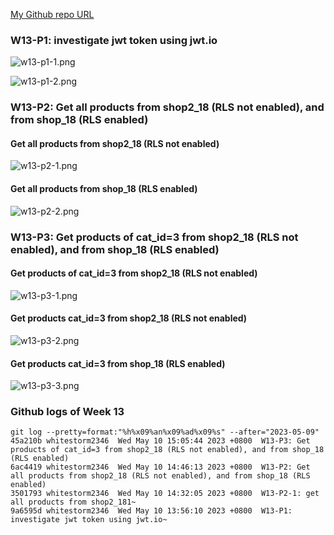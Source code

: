[My Github repo URL](https://github.com/whitestorm2336/1112-2A-db-demo-310311218)

### W13-P1: investigate jwt token using jwt.io

![w13-p1-1.png](https://knydzmtaffycodqcbnhz.supabase.co/storage/v1/object/public/demo-18/md_2A_img/w13-p1-1.png)

![w13-p1-2.png](https://knydzmtaffycodqcbnhz.supabase.co/storage/v1/object/public/demo-18/md_2A_img/w13-p1-2.png)

### W13-P2: Get all products from shop2_18 (RLS not enabled), and from shop_18 (RLS enabled)

#### Get all products from shop2_18 (RLS not enabled)

![w13-p2-1.png](https://knydzmtaffycodqcbnhz.supabase.co/storage/v1/object/public/demo-18/md_2A_img/w13-p2-1.png)

#### Get all products from shop_18 (RLS enabled)

![w13-p2-2.png](https://knydzmtaffycodqcbnhz.supabase.co/storage/v1/object/public/demo-18/md_2A_img/w13-p2-2.png)

### W13-P3: Get products of cat_id=3 from shop2_18 (RLS not enabled), and from shop_18 (RLS enabled)

#### Get products of cat_id=3 from shop2_18 (RLS not enabled)

![w13-p3-1.png](https://knydzmtaffycodqcbnhz.supabase.co/storage/v1/object/public/demo-18/md_2A_img/w13-p3-1.png)

#### Get products cat_id=3 from shop2_18 (RLS not enabled)

![w13-p3-2.png](https://knydzmtaffycodqcbnhz.supabase.co/storage/v1/object/public/demo-18/md_2A_img/w13-p3-2.png)

#### Get products cat_id=3 from shop_18 (RLS enabled)

![w13-p3-3.png](https://knydzmtaffycodqcbnhz.supabase.co/storage/v1/object/public/demo-18/md_2A_img/w13-p3-3.png)

### Github logs of Week 13

```
git log --pretty=format:"%h%x09%an%x09%ad%x09%s" --after="2023-05-09"
45a210b whitestorm2346  Wed May 10 15:05:44 2023 +0800  W13-P3: Get products of cat_id=3 from shop2_18 (RLS not enabled), and from shop_18 (RLS enabled)
6ac4419 whitestorm2346  Wed May 10 14:46:13 2023 +0800  W13-P2: Get all products from shop2_18 (RLS not enabled), and from shop_18 (RLS enabled)
3501793 whitestorm2346  Wed May 10 14:32:05 2023 +0800  W13-P2-1: get all products from shop2_181~
9a6595d whitestorm2346  Wed May 10 13:56:10 2023 +0800  W13-P1: investigate jwt token using jwt.io~
```

